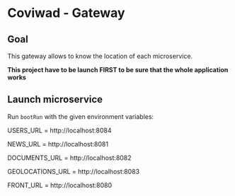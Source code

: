 # Coviwad - Gateway

## Goal

This gateway allows to know the location of each microservice.

**This project have to be launch FIRST to be sure that the whole application works**

## Launch microservice

Run `bootRun` with the given environment variables:

USERS_URL = http://localhost:8084

NEWS_URL = http://localhost:8081

DOCUMENTS_URL = http://localhost:8082

GEOLOCATIONS_URL = http://localhost:8083

FRONT_URL = http://localhost:8080

